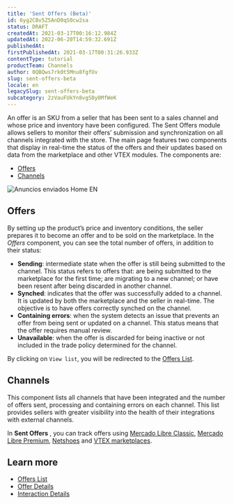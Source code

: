 ```yaml
---
title: 'Sent Offers (Beta)'
id: 6yg2CBv5Z5AnD0qS0cw2sa
status: DRAFT
createdAt: 2021-03-17T00:16:12.984Z
updatedAt: 2022-06-20T14:59:32.691Z
publishedAt: 
firstPublishedAt: 2021-03-17T00:31:26.933Z
contentType: tutorial
productTeam: Channels
author: 0QBQws7rk0t5Mnu8fgfUv
slug: sent-offers-beta
locale: en
legacySlug: sent-offers-beta
subcategory: 2zVauFUkYn8vgS0y0MfWeK
---
```


An offer is an SKU from a seller that has been sent to a sales channel and whose price and inventory have been configured.
The Sent Offers module allows sellers to monitor their offers’ submission and synchronization on all channels integrated with the store. The main page features two components that display in real-time the status of the offers and their updates based on data from the marketplace and other VTEX modules. The  components are:

- [Offers](https://help.vtex.com/en/tutorial/anuncios-enviados-beta--6yg2CBv5Z5AnD0qS0cw2sa#offers)            
- [Channels](https://help.vtex.com/en/tutorial/anuncios-enviados-beta--6yg2CBv5Z5AnD0qS0cw2sa#channels)          

![Anuncios enviados Home EN](https://images.ctfassets.net/alneenqid6w5/4eTCYZQ0RRa2n9JN81RhRG/a9028554a465b67e3dec924aa11d0afa/Anuncios_enviados_Home_EN.jpg)

## Offers

By setting up the product’s price and inventory conditions, the seller prepares it to become an offer and to be sold on the marketplace. In the *Offers* component, you can see the total number of offers, in addition to their status:

- **Sending**: intermediate state when the offer is still being submitted to the channel. This status refers to offers that: are being submitted to the marketplace for the first time; are migrating to a new channel; or have been resent after being discarded in another channel.    
- **Synched**: indicates that the offer was successfully added to a channel. It is updated by both the marketplace and the seller in real-time. The objective is to have offers correctly synched on the channel.  
- **Containing errors**: when the system detects an issue that prevents an offer from being sent or updated on a channel. This status means that the offer requires manual review.  
- **Unavailable**: when the offer is discarded for being inactive or not included in the trade policy determined for the channel.

<div class="alert alert-info">
By clicking on <code>View list</code>, you will be redirected to the <a href="https://help.vtex.com/en/tutorial/listagem-de-anuncios--7MRb9S78aBdZjFGpbuffpE">Offers List</a>.
</div>

## Channels

This component lists all channels that have been integrated and the number of offers sent, processing and containing errors on each channel. This list provides sellers with greater visibility into the health of their integrations with external channels.

<div class = "alert alert-info">
In <b>Sent Offers</b> , you can track offers using <a href="https://help.vtex.com/en/tracks/configurar-integracao-do-mercado-livre--2YfvI3Jxe0CGIKoWIGQEIq">Mercado Libre Classic</a>, <a href="https://help.vtex.com/pt/tracks/configurar-integracao-do-mercado-livre--2YfvI3Jxe0CGIKoWIGQEIq">Mercado Libre Premium</a>, <a href="https://help.vtex.com/en/tracks/configurar-integracao-da-netshoes--5Ua87lhFg4m0kEcuyqmcCm">Netshoes</a> and <a href="https://help.vtex.com/en/tutorial/estrategias-de-marketplace-na-vtex--tutorials_402#being-a-vtex-marketplace">VTEX marketplaces</a>.
</div>

## Learn more

-  [Offers List](https://help.vtex.com/en/tutorial/listagem-de-anuncios--7MRb9S78aBdZjFGpbuffpE)    
-  [Offer Details](https://help.vtex.com/en/tutorial/detalhes-do-anuncio--4FF9QYAewqAn610mDHwb0P)    
-  [Interaction Details](https://help.vtex.com/en/tutorial/detalhes-da-interacao--5qC6XPkyUsYPd0dqKHQNlf)    


